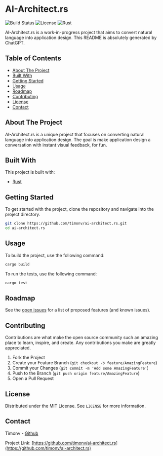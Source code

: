 # AI-Architect.rs

![Build Status](https://img.shields.io/badge/build-passing-green.svg)
![License](https://img.shields.io/badge/license-MIT-blue.svg)
![Rust](https://img.shields.io/badge/language-Rust-orange.svg)

AI-Architect.rs is a work-in-progress project that aims to convert natural language into application design. This README is absolutely generated by ChatGPT.

## Table of Contents

- [About The Project](#about-the-project)
- [Built With](#built-with)
- [Getting Started](#getting-started)
- [Usage](#usage)
- [Roadmap](#roadmap)
- [Contributing](#contributing)
- [License](#license)
- [Contact](#contact)

## About The Project

AI-Architect.rs is a unique project that focuses on converting natural language into application design. The goal is make application design a conversation with instant visual feedback, for fun.

## Built With

This project is built with:

- [Rust](https://www.rust-lang.org/)

## Getting Started

To get started with the project, clone the repository and navigate into the project directory.

```bash
git clone https://github.com/timonv/ai-architect.rs.git
cd ai-architect.rs
```

## Usage

To build the project, use the following command:

```bash
cargo build
```

To run the tests, use the following command:

```bash
cargo test
```

## Roadmap

See the [open issues](https://github.com/timonv/ai-architect.rs/issues) for a list of proposed features (and known issues).

## Contributing

Contributions are what make the open source community such an amazing place to learn, inspire, and create. Any contributions you make are greatly appreciated.

1. Fork the Project
2. Create your Feature Branch (`git checkout -b feature/AmazingFeature`)
3. Commit your Changes (`git commit -m 'Add some AmazingFeature'`)
4. Push to the Branch (`git push origin feature/AmazingFeature`)
5. Open a Pull Request

## License

Distributed under the MIT License. See `LICENSE` for more information.

## Contact

Timonv - [Github](https://github.com/timonv)

Project Link: [https://github.com/timonv/ai-architect.rs](https://github.com/timonv/ai-architect.rs)
